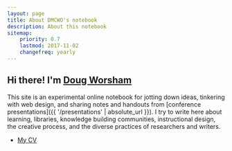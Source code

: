 ```yaml
---
layout: page
title: About DMCWO's notebook
description: About this notebook
sitemap:
    priority: 0.7
    lastmod: 2017-11-02
    changefreq: yearly
---
```

## Hi there! I'm [Doug Worsham](http://twitter.com/dmcwo)

This site is an experimental online notebook for jotting down ideas, tinkering with web design, and sharing notes and handouts from [conference presentations]({{ '/presentations' | absolute_url }}). I try to write here about learning, libraries, knowledge building communities, instructional design, the creative process, and the diverse practices of researchers and writers.

<ul class="actions">
	<li><a href="{{ "/about/cv" | absolute_url }}" class="button">My CV</a></li>
</ul>